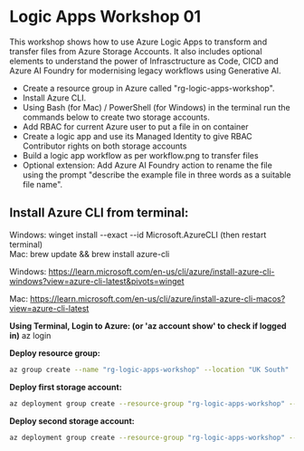 # Logic Apps Workshop 01

This workshop shows how to use Azure Logic Apps to transform and transfer files from Azure Storage Accounts. It also includes optional elements to understand the power of Infrasctructure as Code, CICD and Azure AI Foundry for modernising legacy workflows using Generative AI.

- Create a resource group in Azure called "rg-logic-apps-workshop". 
- Install Azure CLI. 
- Using Bash (for Mac) / PowerShell (for Windows) in the terminal run the commands below to create two storage accounts.
- Add RBAC for current Azure user to put a file in on container
- Create a logic app and use its Managed Identity to give RBAC Contributor rights on both storage accounts
- Build a logic app workflow as per workflow.png to transfer files
- Optional extension: Add Azure AI Foundry action to rename the file using the prompt "describe the example file in three words as a suitable file name".

## Install Azure CLI from terminal:  
Windows: winget install --exact --id Microsoft.AzureCLI (then restart terminal)  
Mac: brew update && brew install azure-cli

Windows:
https://learn.microsoft.com/en-us/cli/azure/install-azure-cli-windows?view=azure-cli-latest&pivots=winget

Mac:
https://learn.microsoft.com/en-us/cli/azure/install-azure-cli-macos?view=azure-cli-latest

**Using Terminal, Login to Azure: (or 'az account show' to check if logged in)**
az login

**Deploy resource group:**
```bash
az group create --name "rg-logic-apps-workshop" --location "UK South"
```

**Deploy first storage account:**
```bash
az deployment group create --resource-group "rg-logic-apps-workshop" --template-file "target-storage.bicep"
```

**Deploy second storage account:**
```bash
az deployment group create --resource-group "rg-logic-apps-workshop" --template-file "destination-storage.bicep"
```

